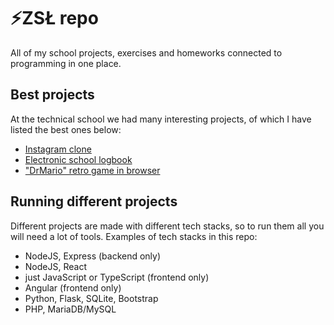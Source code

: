 # ⚡️ZSŁ repo

All of my school projects, exercises and homeworks connected to programming in one place.

## Best projects

At the technical school we had many interesting projects, of which I have listed the best ones below:
- [Instagram clone](2022-2023/aplikacje-serwerowe/stefanczyk/2023-04%20-%20NodeJS%20Projekt)
- [Electronic school logbook](2022-2023/aplikacje-serwerowe/blitek/2023-01-12/project-sqlite)
- ["DrMario" retro game in browser](2022-2023/aplikacje-klienckie/mendela/2023-03-13)

## Running different projects

Different projects are made with different tech stacks, so to run them all you will need a lot of tools. Examples of tech stacks in this repo:
- NodeJS, Express (backend only)
- NodeJS, React
- just JavaScript or TypeScript (frontend only)
- Angular (frontend only)
- Python, Flask, SQLite, Bootstrap
- PHP, MariaDB/MySQL

